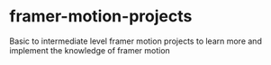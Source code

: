 # framer-motion-projects
Basic to intermediate level framer motion projects to learn more and implement the knowledge of framer motion
